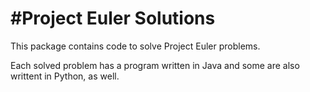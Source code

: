 #Project Euler Solutions
=======================

This package contains code to solve Project Euler problems.

Each solved problem has a program written in Java and some are also writtent in Python, as well.
